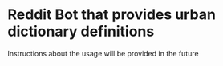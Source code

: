 # Reddit Bot that provides urban dictionary definitions

Instructions about the usage will be provided in the future
